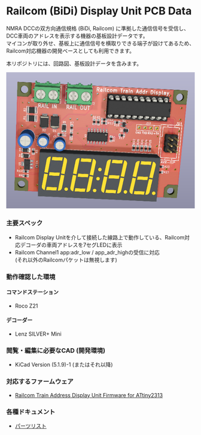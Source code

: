 # Railcom (BiDi) Display Unit PCB Data

NMRA DCCの双方向通信規格 (BiDi, Railcom) に準拠した通信信号を受信し、DCC車両のアドレスを表示する機器の基板設計データです。 \
マイコンが取り外せ、基板上に通信信号を横取りできる端子が設けてあるため、Railcom対応機器の開発ベースとしても利用できます。

本リポジトリには、回路図、基板設計データを含みます。

![PCB 3D Preview](docs/images/board3d.png)

### 主要スペック

  * Railcom Display Unitを介して接続した線路上で動作している、Railcom対応デコーダの車両アドレスを7セグLEDに表示
  * Railcom Channel1 app:adr_low / app_adr_highの受信に対応 \
    (それ以外のRailcomパケットは無視します)

### 動作確認した環境
#### コマンドステーション
  * Roco Z21


#### デコーダー
  * Lenz SILVER+ Mini
  

### 閲覧・編集に必要なCAD (開発環境)
  * KiCad Version (5.1.9)-1 (またはそれ以降)

### 対応するファームウェア
  * [Railcom Train Address Display Unit Firmware for ATtiny2313](https://github.com/ytsurui/railcom-addrdisplay-firmware)

### 各種ドキュメント
  * [パーツリスト](docs/partslist.md)